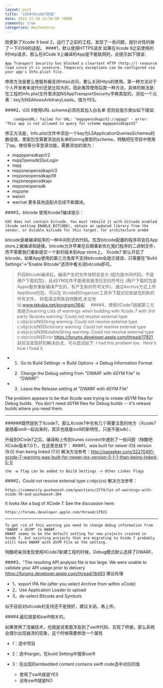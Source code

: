 ```yaml
---
layout: post
title: "iOS9+Xcode7总结"
date: 2015-12-20 23:56:09 +0800
comments: true
categories: Newfeatures
---
```




刚更新了Xcode 9 beat 2，运行了之前的工程，发现了一些问题，就针对性的做了一下iOS9的适配。
####1，默认使用HTTPS请求
如果在Xcode 9之前使用的时http请求，那么在XCode 9上编译的App是不能联网的，会提示如下错误:

	App Transport Security has blocked a cleartext HTTP (http://) resource load since it is insecure. Temporary exceptions can be configured via your app's Info.plist file.
修改方法是要么使服务器支持https访问，要么关闭https的使用。第一种方法对于个人开发者来说代价还是比较大的，因此推荐使用后面一种方法，具体的做法是:在工程的Info.plist文件里添加NSAppTransportSecurity字典类型的，添加一个元素：key为NSAllowsArbitraryLoads，值为YES。

####2，iOS 9使用URL scheme必须将其加入白名单
否则会提示类似如下错误:


<!--more-->


		canOpenURL: failed for URL: "mqqopensdkapiV2://qqapp" - error: "This app is not allowed to query for scheme mqqopensdkapiV2”
修正方法是，Info.plist文件中添加一个key为LSApplicationQueriesSchemes的数组值，里面包含需要添加白名单的string类型的scheme。特酷吧在项目中使用了qq，微信等分享登录功能，需要添加的值为：

* mqqopensdkapiV2
* mqqOpensdkSSoLogin
* mqq
* mqzoneopensdkapiV2
* mqzoneopensdkapi19
* mqzoneopensdkapi
* mqzoneopensdk
* mqzone
* weixin
* wechat
更多其他适配点后续不断跟进。

####3，bitcode
使用Xcode7编译提示：
	
	XXX does not contain bitcode. You must rebuild it with bitcode enabled (Xcode setting ENABLE_BITCODE), obtain an updated library from the vendor, or disable bitcode for this target. for architecture arm64
	
bitcode是被编译程序的一种中间形式的代码。包含bitcode配置的程序将会在App store上被编译和链接。bitcode允许苹果在后期重新优化我们程序的二进制文件，而不需要我们重新提交一个新的版本到App store上。
Xcode7 默认开启了bitcode，如果App使用的第三方类库不支持bitcode会提示错误，只需要在”Build Settings”->”Enable Bitcode”选项中看关闭bitcode即可。

> 开启Bitcode编译后，编译产生的文件体积会变大 (因为是中间代码，不是用户下载的包)，且dSYM文件不能用来崩溃日志的符号化 (用户下载的包是Apple服务重新编译产生的，有产生新的符号文件)。通过Archive方式上传AppStore的包，可以在 Xcode的Organizer工具中下载对应安装包的新的符号文件。
转载请注明来自特酷吧,本文地址:www.tekuba.net/program/364/
 
 
####4，使用XCode7链接第三方库提示warning
	Lots of warnings when building with Xcode 7 with 3rd party libraries
	warning: Could not resolve external type c:objc(cs)NSString
	warning: Could not resolve external type c:objc(cs)NSDictionary
	warning: Could not resolve external type c:objc(cs)NSMutableString
	warning: Could not resolve external type c:objc(cs)NSError
https://forums.developer.apple.com/thread/17921
目前没发现好的解决办法，可以尝试如下:
I had this problem too.  Here's how I fixed it.

* 1)  Go to Build Settings -> Build Options -> Debug Information Format
* 2)  Change the Debug setting from "DWARF with dSYM File" to "DWARF"
* 3)  Leave the Release setting at "DWARF with dSYM File"

The problem appears to be that Xcode was trying to create dSYM files for Debug builds.  You don't need dSYM files for Debug builds -- it's release builds where you need them. 


***


######既然提到了Xcode7，那么Xcode7中也有几个需要注意的地方（Xcode7是随着ios9一起出来的，其实也就是ios9的新特性，只是不是sdk），

升级到XCode7之后，编译和上传到itunes connect中遇到了一些问题（特酷吧XCode版本7.0.1），在这里总结下：
####1，was built for newer iOS version (9.0) than being linked (7.0)
解决方法参考：http://qaseeker.com/32270491-xcode-7-warning-was-built-for-newer-ios-version-5-1-1-than-being-linked-5-1/

	the -w flag can be added to Build Settings -> Other Linker Flags

####2，Could not resolve external type c:objc(cs)
解决方法参考：

	https://community.pushwoosh.com/questions/2774/lot-of-warnings-with-xcode-70-and-pushwoosh-304
It looks like a bug of XCode 7. See the discussion here:

	https://forums.developer.apple.com/thread/17921

***

	To get rid of this warning you need to change debug information from "DWARF + dSYM" to DWARF.
	DWARF seems to be the default setting for new projects created in Xcode 7, but existing projects that are migrating to Xcode 7 probably still have DWARF with dSYM File as the setting.
特酷吧亲测发现使用XCode7新建工程的时候，Debug模式默认选择了DWARF。

####3，"The resulting API analysis file is too large. We were unable to validate your API usage prior to delivery
https://forums.developer.apple.com/thread/18493
建议处理

* 1，export IPA file (after you select Archive from within xCode)
* 2，Use Application Loader to upload
* 3，de-select Bitcode and Symbols

似乎目前对bitcode的支持还不是很好，建议关闭。再上传。

####4.最后就是和swift相关的。

如果使用了混编技术，也就是说里面涉及到了swift代码，实现了桥接，那么系统会偶尔出现崩溃的现象，这个时候需要修改一个属性

+ 1：选中项目
+ 2：选中target，在build Setting中搜索swift
+ 3：在出现的embedded content contains swift code选中对应的值
	
	- 使用了swift就是YES
	- 没有swift就是NO
